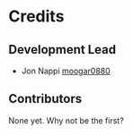 # Credits

## Development Lead

- Jon Nappi [moogar0880](https://github.com/moogar0880)

## Contributors

None yet. Why not be the first?
